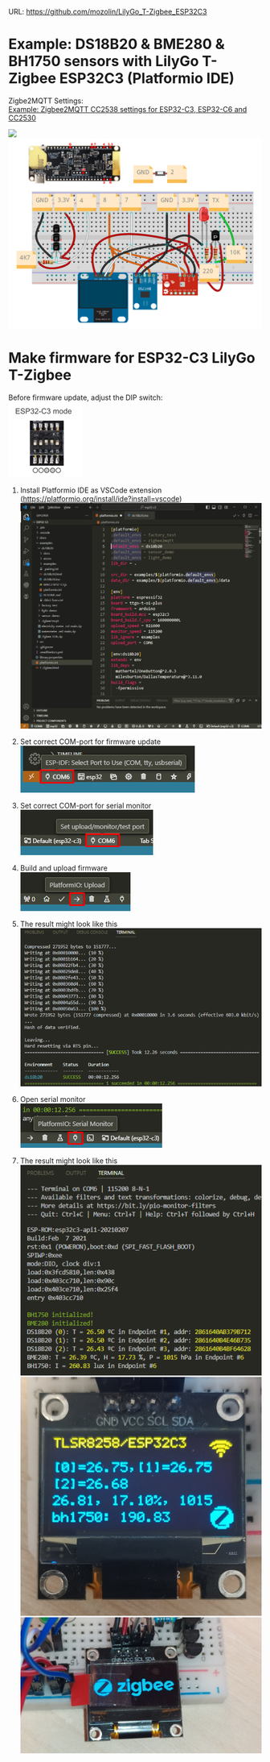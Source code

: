 URL: https://github.com/mozolin/LilyGo_T-Zigbee_ESP32C3  
  
# Example: DS18B20 & BME280 & BH1750 sensors with LilyGo T-Zigbee ESP32C3 (Platformio IDE)
  
Zigbe2MQTT Settings:  
[Example: Zigbee2MQTT CC2538 settings for ESP32-C3, ESP32-C6 and CC2530](https://github.com/mozolin/Zigbee2MQTT_CC2538)  
  
![](img/esp32c3-tlsr8258_zigbee.jpg)  
![](img/esp32c3-tlsr8258_zigbee.png)  

# Make firmware for ESP32-C3 LilyGo T-Zigbee 
Before firmware update, adjust the DIP switch:  
![](img/upload_mode_c3.png)
  
1) Install Platformio IDE as VSCode extension (https://platformio.org/install/ide?install=vscode)  
![](img/ESP32C3_Flash_01.png)

2) Set correct COM-port for firmware update  
![](img/ESP32C3_Flash_02.png)

3) Set correct COM-port for serial monitor  
![](img/ESP32C3_Flash_03.png)

4) Build and upload firmware  
![](img/ESP32C3_Flash_04.png)

5) The result might look like this  
![](img/ESP32C3_Flash_05.png)

6) Open serial monitor  
![](img/ESP32C3_Flash_06.png)

7) The result might look like this  
![](img/ESP32C3_Flash_07.png)
![](img/ssd1306_tlsr8258-esp32c3.jpg)  
![](img/ssd1306_zigbee.jpg)  
